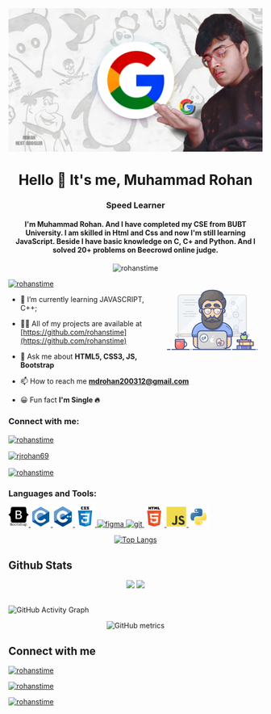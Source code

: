 <img align="center" alt="cover" src="https://github.com/rohanstime/rohanstime/blob/main/Picsart_23-05-29_23-41-38-228.jpg">

<h1 align="center">Hello 👋 It's me, Muhammad Rohan</h1>

<h3 align="center">Speed Learner</h3>

<div align="center">

<h4 align="center">I'm Muhammad Rohan. And I have completed my CSE from BUBT University. I am skilled in Html and Css and now I'm still learning JavaScript. Beside I have basic knowledge on C, C+ and Python. And I solved 20+ problems on Beecrowd online judge.</h4>

<p align="center"> <img src="https://komarev.com/ghpvc/?username=rohanstime&label=Profile%20views&color=0e75b6&style=flat" alt="rohanstime" /> </p>

</div>

<img align ="right" alt="code" width="200" src="https://github.com/rohanstime/rohanstime/blob/main/320984a9ca58b3c73274c9259ecf6de8.gif">

<p align="left"> <a href="https://github.com/ryo-ma/github-profile-trophy"><img src="https://github-profile-trophy.vercel.app/?username=rohanstime" alt="rohanstime" /></a> </p>

- 📖 I’m currently learning JAVASCRIPT, C++;

- 👨‍💻 All of my projects are available at [https://github.com/rohanstime](https://github.com/rohanstime)

- 💬 Ask me about **HTML5, CSS3, JS, Bootstrap**

- 📫 How to reach me **mdrohan200312@gmail.com**

- 😀 Fun fact **I'm Single 🔥**

<h3 align="left">Connect with me:</h3>

<p align="center">

<a href="https://twitter.com/rohanstime" target="blank"><img align="center" src="https://raw.githubusercontent.com/rahuldkjain/github-profile-readme-generator/master/src/images/icons/Social/twitter.svg" alt="rohanstime" height="30" width="40" /></a>

<a href="https://fb.com/rjrohan69" target="blank"><img align="center" src="https://raw.githubusercontent.com/rahuldkjain/github-profile-readme-generator/master/src/images/icons/Social/facebook.svg" alt="rjrohan69" height="30" width="40" /></a>

<a href="https://instagram.com/rohanstime" target="blank"><img align="center" src="https://raw.githubusercontent.com/rahuldkjain/github-profile-readme-generator/master/src/images/icons/Social/instagram.svg" alt="rohanstime" height="30" width="40" /></a>

</p>

<h3 align="left">Languages and Tools:</h3>

<p align="left"> <a href="https://getbootstrap.com" target="_blank" rel="noreferrer"> <img src="https://raw.githubusercontent.com/devicons/devicon/master/icons/bootstrap/bootstrap-plain-wordmark.svg" alt="bootstrap" width="40" height="40"/> </a> <a href="https://www.cprogramming.com/" target="_blank" rel="noreferrer"> <img src="https://raw.githubusercontent.com/devicons/devicon/master/icons/c/c-original.svg" alt="c" width="40" height="40"/> </a> <a href="https://www.w3schools.com/cpp/" target="_blank" rel="noreferrer"> <img src="https://raw.githubusercontent.com/devicons/devicon/master/icons/cplusplus/cplusplus-original.svg" alt="cplusplus" width="40" height="40"/> </a> <a href="https://www.w3schools.com/css/" target="_blank" rel="noreferrer"> <img src="https://raw.githubusercontent.com/devicons/devicon/master/icons/css3/css3-original-wordmark.svg" alt="css3" width="40" height="40"/> </a> <a href="https://www.figma.com/" target="_blank" rel="noreferrer"> <img src="https://www.vectorlogo.zone/logos/figma/figma-icon.svg" alt="figma" width="40" height="40"/> </a> <a href="https://git-scm.com/" target="_blank" rel="noreferrer"> <img src="https://www.vectorlogo.zone/logos/git-scm/git-scm-icon.svg" alt="git" width="40" height="40"/> </a> <a href="https://www.w3.org/html/" target="_blank" rel="noreferrer"> <img src="https://raw.githubusercontent.com/devicons/devicon/master/icons/html5/html5-original-wordmark.svg" alt="html5" width="40" height="40"/> </a> <a href="https://developer.mozilla.org/en-US/docs/Web/JavaScript" target="_blank" rel="noreferrer"> <img src="https://raw.githubusercontent.com/devicons/devicon/master/icons/javascript/javascript-original.svg" alt="javascript" width="40" height="40"/> </a> <a href="https://www.python.org" target="_blank" rel="noreferrer"> <img src="https://raw.githubusercontent.com/devicons/devicon/master/icons/python/python-original.svg" alt="python" width="40" height="40"/> </a>

 </p>

<div align="center">

[![Top Langs](https://github-readme-stats.vercel.app/api/top-langs/?username=rohanstime)](https://github.com/anuraghazra/github-readme-stats)

</div>

## Github Stats  

<div align="center">

  <img width="48%" src="https://github-readme-stats.vercel.app/api?username=rohanstime&theme=dark&show_icons=true&hide_border=true&count_private=true" />

  <img width="48%" src="https://github-readme-streak-stats.herokuapp.com/?user=rohanstime&theme=dark&hide_border=true" />

</div>

<br/>

![GitHub Activity Graph](https://activity-graph.herokuapp.com/graph?username=rohanstime)  

<div align="center">

![GitHub metrics](https://metrics.lecoq.io/rohanstime)  

</div>

## Connect with me  

<div align="center">

<p align="left"> <a href="https://twitter.com/rohanstime" target="blank"><img src="https://img.shields.io/twitter/follow/rohanstime?logo=twitter&style=for-the-badge" alt="rohanstime" /></a> </p>

<p align="left"> <a href="https://facebook.com/rjrohan69" target="blank"><img src="https://img.shields.io/twitter/follow/rohanstime?logo=facebook&style=for-the-badge" alt="rohanstime" /></a> </p>

<p align="left"> <a href="https://instagram.com/rohanstime" target="blank"><img src="https://img.shields.io/twitter/follow/rohanstime?logo=instagram&style=for-the-badge" alt="rohanstime" /></a> </p>

</div>
